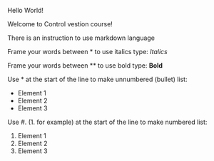 Hello World!

Welcome to Control vestion course!

There is an instruction to use markdown language

Frame your words between * to use italics type: *Italics*

Frame your words between ** to use bold type: **Bold**

Use * at the start of the line to make unnumbered (bullet) list:
* Element 1
* Element 2
* Element 3

Use #. (1. for example) at the start of the line to make numbered list:
1. Element 1
2. Element 2
3. Element 3


